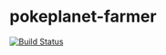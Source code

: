 # pokeplanet-farmer 

[![Build Status](https://travis-ci.org/agurz/pokeplanet-farmer.svg?branch=master)](https://travis-ci.org/agurz/pokeplanet-farmer)

